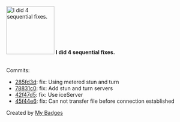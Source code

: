 <img src="https://my-badges.github.io/my-badges/fix-4.png" alt="I did 4 sequential fixes." title="I did 4 sequential fixes." width="128">
<strong>I did 4 sequential fixes.</strong>
<br><br>

Commits:

- <a href="https://github.com/WCY-dt/EasyTransfer/commit/285fd3d16a9fbc57e3f1fe5cf3f35c0d9d9d6d6b">285fd3d</a>: fix: Using metered stun and turn
- <a href="https://github.com/WCY-dt/EasyTransfer/commit/78831c04d91bebf6b0f889bd3d817604dc5e3d22">78831c0</a>: fix: Add stun and turn servers
- <a href="https://github.com/WCY-dt/EasyTransfer/commit/42f47d576604fc73dc7dcfdae471e2c9b9249f00">42f47d5</a>: fix: Use iceServer
- <a href="https://github.com/WCY-dt/EasyTransfer/commit/45f44e66de891197a8256c174e65e03de0ac1343">45f44e6</a>: fix: Can not transfer file before connection established


Created by <a href="https://github.com/my-badges/my-badges">My Badges</a>